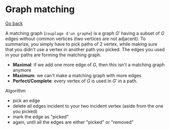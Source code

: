 # Graph matching

[Go back](..#advanced-terminology)

A matching graph (`couplage d'un graphe`) is a graph $G'$ having
a subset of $G$ edges without common vertices
(two vertices are not adjacent).
To summarize, you simply have to pick paths of 2 vertex,
while making sure that you didn't use a vertex in another
path you picked. The edges you used in your paths are forming
the matching graph.

* **Maximal**: if we add one more edge of $G$,
then this isn't a matching graph anymore
* **Maximum**: we can't make a matching graph with more edges
* **Perfect/Complete**: every vertex of $G$ is used
in $G'$ in a path.

Algorithm

* pick an edge
* delete all edges incident to your two incident vertex
  (aside from the one you picked)
* mark the edge as "picked"
* again, until all the edges are either "picked" or "removed"
